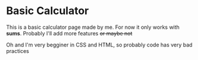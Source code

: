 # Basic Calculator
This is a basic calculator page made by me.
For now it only works with <b>sums</b>. Probably I'll add more features <del>or maybe not</del>

Oh and I'm very begginer in CSS and HTML, so probably code has very bad practices
